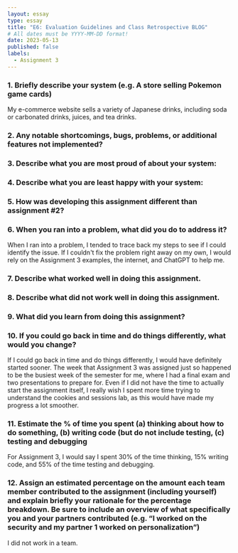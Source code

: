```yaml
---
layout: essay
type: essay
title: "E6: Evaluation Guidelines and Class Retrospective BLOG"
# All dates must be YYYY-MM-DD format!
date: 2023-05-13
published: false
labels:
  - Assignment 3
---
```

### 1. Briefly describe your system (e.g. A store selling Pokemon game cards)

My e-commerce website sells a variety of Japanese drinks, including soda or carbonated drinks, juices, and tea drinks. 

### 2. Any notable shortcomings, bugs, problems, or additional features not implemented?



### 3. Describe what you are most proud of about your system:



### 4. Describe what you are least happy with your system:



### 5. How was developing this assignment different than assignment #2?



### 6. When you ran into a problem, what did you do to address it?

When I ran into a problem, I tended to trace back my steps to see if I could identify the issue. If I couldn't fix the problem right away on my own, I would rely on the Assignment 3 examples, the internet, and ChatGPT to help me. 

### 7. Describe what worked well in doing this assignment. 



### 8. Describe what did not work well in doing this assignment. 



### 9. What did you learn from doing this assignment?



### 10. If you could go back in time and do things differently, what would you change?

If I could go back in time and do things differently, I would have definitely started sooner. The week that Assignment 3 was assigned just so happened to be the busiest week of the semester for me, where I had a final exam and two presentations to prepare for. Even if I did not have the time to actually start the assignment itself, I really wish I spent more time trying to understand the cookies and sessions lab, as this would have made my progress a lot smoother. 

### 11. Estimate the % of time you spent (a) thinking about how to do something, (b) writing code (but do not include testing, (c) testing and debugging

For Assignment 3, I would say I spent 30% of the time thinking, 15% writing code, and 55% of the time testing and debugging. 

### 12. Assign an estimated percentage on the amount each team member contributed to the assignment (including yourself) and explain briefly your rationale for the percentage breakdown. Be sure to include an overview of what specifically you and your partners contributed (e.g. “I worked on the security and my partner 1 worked on personalization”)

I did not work in a team. 

